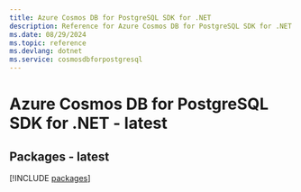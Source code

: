 ```yaml
---
title: Azure Cosmos DB for PostgreSQL SDK for .NET
description: Reference for Azure Cosmos DB for PostgreSQL SDK for .NET
ms.date: 08/29/2024
ms.topic: reference
ms.devlang: dotnet
ms.service: cosmosdbforpostgresql
---
```

# Azure Cosmos DB for PostgreSQL SDK for .NET - latest
## Packages - latest
[!INCLUDE [packages](cosmos-db-for-postgresql-index.md)]